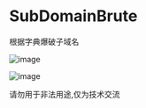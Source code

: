 # SubDomainBrute
根据字典爆破子域名

![image](https://user-images.githubusercontent.com/85714114/180830106-a25fa4df-36b8-462b-8fb4-aefad5543064.png)


![image](https://user-images.githubusercontent.com/85714114/180830302-90c45e9f-8dd0-43ef-87c6-25037a5ee5c7.png)

请勿用于非法用途,仅为技术交流
